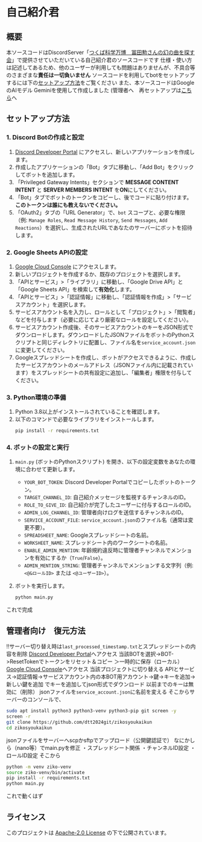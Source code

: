 # 自己紹介君

## 概要
本ソースコードはDiscordServer「[つくば科学万博　冨田勲さんの幻の曲を探す会](https://discord.gg/kZFtnEs4HD)」で提供させていただいている自己紹介君のソースコードです
仕様・使い方は記述してあるため、他のユーザーが利用しても問題はありませんが、不具合等のさまざまな**責任は一切負いません**
ソースコードを利用してbotをセットアップするには下の[セットアップ方法](https://github.com/dtt2024git/zikosyoukaikun/blob/main/README.md#%E3%82%BB%E3%83%83%E3%83%88%E3%82%A2%E3%83%83%E3%83%97%E6%96%B9%E6%B3%95)をご覧ください
また、本ソースコードはGoogleのAIモデル Geminiを使用して作成しました
(管理者へ　再セットアップは[こちら](https://github.com/dtt2024git/zikosyoukaikun/blob/main/README.md#%E7%AE%A1%E7%90%86%E8%80%85%E5%90%91%E3%81%91%E5%BE%A9%E5%85%83%E6%96%B9%E6%B3%95)へ

## セットアップ方法

### 1. Discord Botの作成と設定
1.  [Discord Developer Portal](https://discord.com/developers/applications) にアクセスし、新しいアプリケーションを作成します。
2.  作成したアプリケーションの「Bot」タブに移動し、「Add Bot」をクリックしてボットを追加します。
3.  「Privileged Gateway Intents」セクションで **MESSAGE CONTENT INTENT** と **SERVER MEMBERS INTENT** を**ON**にしてください。
4.  「Bot」タブでボットのトークンをコピーし、後でコードに貼り付けます。**このトークンは誰にも教えないでください。**
5.  「OAuth2」タブの「URL Generator」で、`bot` スコープと、必要な権限（例: `Manage Roles`, `Read Message History`, `Send Messages`, `Add Reactions`）を選択し、生成されたURLであなたのサーバーにボットを招待します。

### 2. Google Sheets APIの設定
1.  [Google Cloud Console](https://console.cloud.google.com/) にアクセスします。
2.  新しいプロジェクトを作成するか、既存のプロジェクトを選択します。
3.  「APIとサービス」>「ライブラリ」に移動し、「Google Drive API」と「Google Sheets API」を検索して**有効化**します。
4.  「APIとサービス」>「認証情報」に移動し、「認証情報を作成」>「サービスアカウント」を選択します。
5.  サービスアカウント名を入力し、ロールとして「プロジェクト」>「閲覧者」などを付与します（必要に応じてより厳密なロールを設定してください）。
6.  サービスアカウント作成後、そのサービスアカウントのキーをJSON形式でダウンロードします。ダウンロードしたJSONファイルをボットのPythonスクリプトと同じディレクトリに配置し、ファイル名を`service_account.json`に変更してください。
7.  Googleスプレッドシートを作成し、ボットがアクセスできるように、作成したサービスアカウントのメールアドレス（JSONファイル内に記載されています）をスプレッドシートの共有設定に追加し、「編集者」権限を付与してください。

### 3. Python環境の準備
1.  Python 3.8以上がインストールされていることを確認します。
2.  以下のコマンドで必要なライブラリをインストールします。
    ```bash
    pip install -r requirements.txt
    ```

### 4. ボットの設定と実行
1.  `main.py` (ボットのPythonスクリプト) を開き、以下の設定変数をあなたの環境に合わせて更新します。
    -   `YOUR_BOT_TOKEN`: Discord Developer Portalでコピーしたボットのトークン。
    -   `TARGET_CHANNEL_ID`: 自己紹介メッセージを監視するチャンネルのID。
    -   `ROLE_TO_GIVE_ID`: 自己紹介が完了したユーザーに付与するロールのID。
    -   `ADMIN_LOG_CHANNEL_ID`: 管理者向けログを送信するチャンネルのID。
    -   `SERVICE_ACCOUNT_FILE`: `service_account.json`のファイル名（通常は変更不要）。
    -   `SPREADSHEET_NAME`: Googleスプレッドシートの名前。
    -   `WORKSHEET_NAME`: スプレッドシート内のワークシートの名前。
    -   `ENABLE_ADMIN_MENTION`: 年齢規約違反時に管理者チャンネルでメンションを有効にするか（`True`/`False`）。
    -   `ADMIN_MENTION_STRING`: 管理者チャンネルでメンションする文字列（例: `<@&ロールID>` または `<@ユーザーID>`）。

2.  ボットを実行します。
    ```bash
    python main.py
    ```
これで完成

## 管理者向け　復元方法
!!サーバー切り替え時は`last_processed_timestamp.txt`とスプレッドシートの内容を削除
[Discord Developer Portal](https://discord.com/developers/applications)へアクセス
当該BOTを選択->BOT->ResetTokenでトークンをリセット＆コピー
＞一時的に保存（ローカル）
[Google Cloud Console](https://console.cloud.google.com/)へアクセス
当該プロジェクトに切り替える
APIとサービス->認証情報->サービスアカウント内の本BOT用アカウント->鍵->キーを追加->新しい鍵を追加
でキーを追加してjson形式でダウンロード
以前までのキーは無効に（削除）
jsonファイルを`service_account.json`に名前を変える
そこからサーバーのコンソールで、
```bash
sudo apt install python3 python3-venv python3-pip git screen -y
screen -r
git clone https://github.com/dtt2024git/zikosyoukaikun
cd zikosyoukaikun
```
jsonファイルをサーバーへscpかsftpでアップロード（公開鍵認証で）
なにかしら（nano等）でmain.pyを修正
・スプレッドシート関係
・チャンネルID設定
・ロールID設定
そこから
```bash
python -m venv ziko-venv
source ziko-venv/bin/activate
pip install -r requirements.txt
python main.py
```
これで動くはず

## ライセンス
このプロジェクトは [Apache-2.0 License](https://www.apache.org/licenses/LICENSE-2.0) の下で公開されています。
